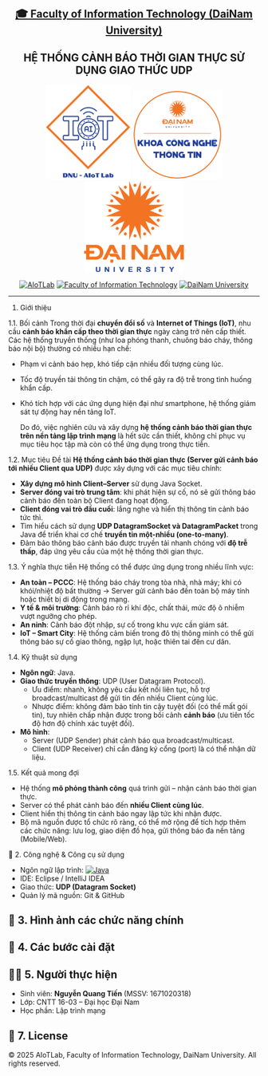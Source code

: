 <h2 align="center">
    <a href="https://dainam.edu.vn/vi/khoa-cong-nghe-thong-tin">
    🎓 Faculty of Information Technology (DaiNam University)
    </a>
</h2>
<h2 align="center">  
   HỆ THỐNG CẢNH BÁO THỜI GIAN THỰC SỬ DỤNG GIAO THỨC UDP
</h2>

<div align="center">
    <p align="center">
        <img src="https://github.com/tiennq004/LTM_he_thong_canh_bao_thoi_gian_thuc/blob/main/docs/aiotlab_logo.png" alt="AIoTLab Logo" width="170"/>
        <img src="https://github.com/tiennq004/LTM_he_thong_canh_bao_thoi_gian_thuc/blob/main/docs/fitdnu_logo.png" alt="FIT DNU Logo" width="180"/>
        <img src="https://github.com/tiennq004/LTM_he_thong_canh_bao_thoi_gian_thuc/blob/main/docs/dnu_logo.png" alt="DaiNam University Logo" width="200"/>
    </p>

[![AIoTLab](https://img.shields.io/badge/AIoTLab-green?style=for-the-badge)](https://www.facebook.com/DNUAIoTLab)
[![Faculty of Information Technology](https://img.shields.io/badge/Faculty%20of%20Information%20Technology-blue?style=for-the-badge)](https://dainam.edu.vn/vi/khoa-cong-nghe-thong-tin)
[![DaiNam University](https://img.shields.io/badge/DaiNam%20University-orange?style=for-the-badge)](https://dainam.edu.vn)
</div>

---

1. Giới thiệu

1.1. Bối cảnh
Trong thời đại **chuyển đổi số** và **Internet of Things (IoT)**, nhu cầu **cảnh báo khẩn cấp theo thời gian thực** ngày càng trở nên cấp thiết. Các hệ thống truyền thống (như loa phóng thanh, chuông báo cháy, thông báo nội bộ) thường có nhiều hạn chế:
- Phạm vi cảnh báo hẹp, khó tiếp cận nhiều đối tượng cùng lúc.  
- Tốc độ truyền tải thông tin chậm, có thể gây ra độ trễ trong tình huống khẩn cấp.  
- Khó tích hợp với các ứng dụng hiện đại như smartphone, hệ thống giám sát tự động hay nền tảng IoT.  

    Do đó, việc nghiên cứu và xây dựng **hệ thống cảnh báo thời gian thực trên nền tảng lập trình mạng** là hết sức cần thiết, không chỉ phục vụ mục tiêu học tập mà còn có thể ứng dụng trong thực tiễn.

1.2. Mục tiêu
Đề tài **Hệ thống cảnh báo thời gian thực (Server gửi cảnh báo tới nhiều Client qua UDP)** được xây dựng với các mục tiêu chính:  
- **Xây dựng mô hình Client–Server** sử dụng Java Socket.  
- **Server đóng vai trò trung tâm**: khi phát hiện sự cố, nó sẽ gửi thông báo cảnh báo đến toàn bộ Client đang hoạt động.  
- **Client đóng vai trò đầu cuối**: lắng nghe và hiển thị thông tin cảnh báo tức thì.  
- Tìm hiểu cách sử dụng **UDP DatagramSocket và DatagramPacket** trong Java để triển khai cơ chế **truyền tin một-nhiều (one-to-many)**.  
- Đảm bảo thông báo cảnh báo được truyền tải nhanh chóng với **độ trễ thấp**, đáp ứng yêu cầu của một hệ thống thời gian thực.  

1.3. Ý nghĩa thực tiễn
Hệ thống có thể được ứng dụng trong nhiều lĩnh vực:  
- **An toàn – PCCC**: Hệ thống báo cháy trong tòa nhà, nhà máy; khi có khói/nhiệt độ bất thường → Server gửi cảnh báo đến toàn bộ máy tính hoặc thiết bị di động trong mạng.  
- **Y tế & môi trường**: Cảnh báo rò rỉ khí độc, chất thải, mức độ ô nhiễm vượt ngưỡng cho phép.  
- **An ninh**: Cảnh báo đột nhập, sự cố trong khu vực cần giám sát.  
- **IoT – Smart City**: Hệ thống cảm biến trong đô thị thông minh có thể gửi thông báo sự cố giao thông, ngập lụt, hoặc thiên tai đến cư dân.  

1.4. Kỹ thuật sử dụng
- **Ngôn ngữ**: Java.  
- **Giao thức truyền thông**: UDP (User Datagram Protocol).  
  - Ưu điểm: nhanh, không yêu cầu kết nối liên tục, hỗ trợ broadcast/multicast để gửi tin đến nhiều Client cùng lúc.  
  - Nhược điểm: không đảm bảo tính tin cậy tuyệt đối (có thể mất gói tin), tuy nhiên chấp nhận được trong bối cảnh **cảnh báo** (ưu tiên tốc độ hơn độ chính xác tuyệt đối).  
- **Mô hình**:  
  - Server (UDP Sender) phát cảnh báo qua broadcast/multicast.  
  - Client (UDP Receiver) chỉ cần đăng ký cổng (port) là có thể nhận dữ liệu.  

1.5. Kết quả mong đợi
- Hệ thống **mô phỏng thành công** quá trình gửi – nhận cảnh báo thời gian thực.  
- Server có thể phát cảnh báo đến **nhiều Client cùng lúc**.  
- Client hiển thị thông tin cảnh báo ngay lập tức khi nhận được.  
- Bộ mã nguồn được tổ chức rõ ràng, có thể mở rộng để tích hợp thêm các chức năng: lưu log, giao diện đồ họa, gửi thông báo đa nền tảng (Mobile/Web).  

 🔧 2. Công nghệ & Công cụ sử dụng
- Ngôn ngữ lập trình: [![Java](https://img.shields.io/badge/Java-007396?style=for-the-badge&logo=java&logoColor=white)](https://www.java.com/)  
- IDE: Eclipse / IntelliJ IDEA  
- Giao thức: **UDP (Datagram Socket)**  
- Quản lý mã nguồn: Git & GitHub  


## 🚀 3. Hình ảnh các chức năng chính


## 📂 4. Các bước cài đặt

## 🧑‍💻 5. Người thực hiện
- Sinh viên: **Nguyễn Quang Tiến** (MSSV: 1671020318)  
- Lớp: CNTT 16-03 – Đại học Đại Nam  
- Học phần: Lập trình mạng  

## 📝 7. License
© 2025 AIoTLab, Faculty of Information Technology, DaiNam University. All rights reserved.
